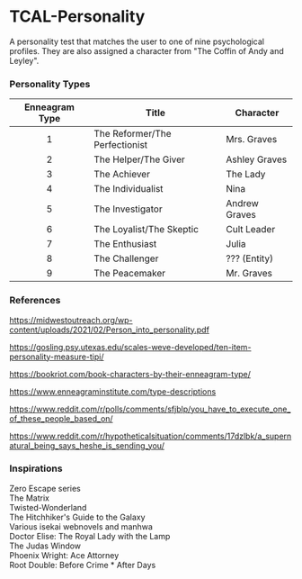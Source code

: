 # TCAL-Personality

A personality test that matches the user to one of nine psychological profiles. They are also assigned a character from "The Coffin of Andy and Leyley".

### Personality Types

| Enneagram Type | Title                          | Character     |
|:--------------:|--------------------------------|---------------|
|        1       | The Reformer/The Perfectionist | Mrs. Graves   |
|        2       | The Helper/The Giver           | Ashley Graves |
|        3       | The Achiever                   | The Lady      |
|        4       | The Individualist              | Nina          |
|        5       | The Investigator               | Andrew Graves |
|        6       | The Loyalist/The Skeptic       | Cult Leader   |
|        7       | The Enthusiast                 | Julia         |
|        8       | The Challenger                 | ??? (Entity)  |
|        9       | The Peacemaker                 | Mr. Graves    |

### References

https://midwestoutreach.org/wp-content/uploads/2021/02/Person_into_personality.pdf

https://gosling.psy.utexas.edu/scales-weve-developed/ten-item-personality-measure-tipi/

https://bookriot.com/book-characters-by-their-enneagram-type/

https://www.enneagraminstitute.com/type-descriptions

https://www.reddit.com/r/polls/comments/sfjblp/you_have_to_execute_one_of_these_people_based_on/

https://www.reddit.com/r/hypotheticalsituation/comments/17dzlbk/a_supernatural_being_says_heshe_is_sending_you/

### Inspirations

Zero Escape series  
The Matrix  
Twisted-Wonderland  
The Hitchhiker's Guide to the Galaxy  
Various isekai webnovels and manhwa  
Doctor Elise: The Royal Lady with the Lamp  
The Judas Window  
Phoenix Wright: Ace Attorney  
Root Double: Before Crime * After Days
